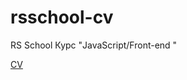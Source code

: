 # rsschool-cv
RS School Курс "JavaScript/Front-end "

[CV](https://poliweb.github.io/rsschool-cv/cv)